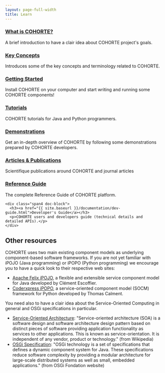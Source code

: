 ```yaml
---
layout: page-full-width
title: Learn
---
```


<div class="container">
  <div class="row">
    <div class="span4 doc-block">
      <h3><a href="{{ site.baseurl }}/documentation/what-is-cohorte.html">What is COHORTE?</a></h3>
      <p>A brief introduction to have a clair idea about COHORTE project's goals.</p>
    </div>
    <div class="span4 doc-block">
      <h3><a href="{{ site.baseurl }}/documentation/key-concepts.html">Key Concepts</a></h3>
      <p>Introduces some of the key concepts and terminology related to COHORTE.</p>
    </div>
    <div class="span4 doc-block">
      <h3><a href="{{ site.baseurl }}/documentation/getting-started.html">Getting Started</a></h3>
      <p>Install COHORTE on your computer and start writing and running some COHORTE components!</p>
    </div>
  </div>

  <div class="row">
    <div class="span4 doc-block">
      <h3><a href="{{ site.baseurl }}/documentation/tutorials.html">Tutorials</a></h3>
      <p>COHORTE tutorials for Java and Python programmers.</p>
    </div>
    <div class="span4 doc-block">
      <h3><a href="{{ site.baseurl }}/documentation/demonstrations.html">Demonstrations</a></h3>
      <p>Get an in-depth overview of COHORTE by following some demonstrations prepared by COHORTE developers.</p>
    </div>
    <div class="span4 doc-block">
      <h3><a href="{{ site.baseurl }}/documentation/publications.html">Articles & Publications</a></h3>
      <p>Scientifique publications around COHORTE and journal articles</p>
    </div>
  </div>
  <div class="row">
    <div class="span4 doc-block">
      <h3><a href="{{ site.baseurl }}/documentation/reference-guide.html">Reference Guide</a></h3>
      <p>The complete Reference Guide of COHORTE platform.</p>
    </div> 
    
    <div class="span4 doc-block">
      <h3><a href="{{ site.baseurl }}/documentation/dev-guide.html">Developer's Guide</a></h3>
      <p>COHORTE users and developers guide (technical details and detailed APIs).</p>
    </div> 
  
  </div>

  
</div>


<!-- Keep this text here for now
## The Scala Documentation Site

Your main entry point into online documentation on Scala is the official documentation site, [docs.scala-lang.org](http://docs.scala-lang.org/). It contains a growing number of articles, guides and tutorials. The following list highlights some of the most important documents, but the doc site contains much more than that!
-->


## Other resources

COHORTE uses two main existing component models as underlying component-based software frameworks. If you are not yet familiar with iPOJO (Java programming) or iPOPO (Python programming) we encourage you to have a quick look to their respective web sites:

 * [Apache Felix iPOJO](http://felix.apache.org/documentation/subprojects/apache-felix-ipojo.html), a flexible and extensible service component model for Java developed by Clément Escoffier.
 * [Coderxpress iPOPO](https://ipopo.coderxpress.net), a service-oriented component model (SOCM) framework for Python developed by Thomas Calment.

 You need also to have a clair idea about the Service-Oriented Computing in general and OSGi specifications in particular.

 * [Service-Oriented Architecture](http://en.wikipedia.org/wiki/Service-oriented_architecture): "Service-oriented architecture (SOA) is a software design and software architecture design pattern based on distinct pieces of software providing application functionality as services to other applications. This is known as service-orientation. It is independent of any vendor, product or technology." (from Wikipedia)
 * [OSGi Specification](http://osgi.org): "OSGi technology is a set of specifications that defines a dynamic component system for Java. These specifications reduce software complexity by providing a modular architecture for large-scale distributed systems as well as small, embedded applications." (from OSGi Fondation website)


